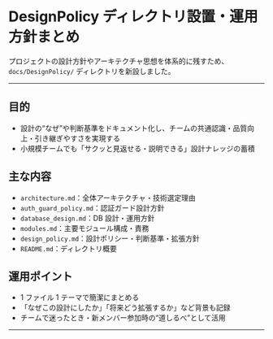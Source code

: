 # DesignPolicy ディレクトリ設置・運用方針まとめ

プロジェクトの設計方針やアーキテクチャ思想を体系的に残すため、`docs/DesignPolicy/` ディレクトリを新設しました。

---

## 目的

-   設計の“なぜ”や判断基準をドキュメント化し、チームの共通認識・品質向上・引き継ぎやすさを実現する
-   小規模チームでも「サクッと見返せる・説明できる」設計ナレッジの蓄積

## 主な内容

-   `architecture.md`：全体アーキテクチャ・技術選定理由
-   `auth_guard_policy.md`：認証ガード設計方針
-   `database_design.md`：DB 設計・運用方針
-   `modules.md`：主要モジュール構成・責務
-   `design_policy.md`：設計ポリシー・判断基準・拡張方針
-   `README.md`：ディレクトリ概要

## 運用ポイント

-   1 ファイル 1 テーマで簡潔にまとめる
-   「なぜこの設計にしたか」「将来どう拡張するか」など背景も記録
-   チームで迷ったとき・新メンバー参加時の“道しるべ”として活用

---
